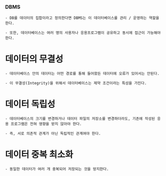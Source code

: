### DBMS
  
    - DB를 데이터의 집합이라고 정의한다면 DBMS는 이 데이터베이스를 관리 / 운영하는 역할을 한다.
  
    - 또한, 데이터베이스는 여러 명의 사용자나 응용프로그램이 공유하고 동시에 접근이 가능해야 한다.
  
  
  # 데이터의 무결성
  
    - 데이터베이스 안의 데이터는 어떤 경로를 통해 들어왔든 데이터에 오류가 있어서는 안된다.
    
    - 이 무결성(Integrity)을 위해서 데이터베이스는 제약 조건이라는 특성을 가진다.
    
  # 데이터 독립성
  
    - 데이터베이스의 크기를 변경하거나 데이터 파일의 저장소를 변경하더라도, 기존에 작성된 응용 프로그램은 전혀 영향을 받지 않아야 한다.
    
    - 즉, 서로 의존적 관계가 아닌 독립적인 관계여야 한다.
    
  # 데이터 중복 최소화
  
    - 동일한 데이터가 여러 개 중복되어 저장되는 것을 방지한다.
    
